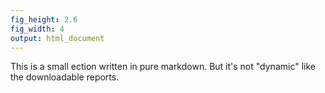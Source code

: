 ```yaml
---
fig_height: 2.6
fig_width: 4
output: html_document
---
```


This is a small ection written in pure markdown. But it's not "dynamic" like the downloadable reports.
